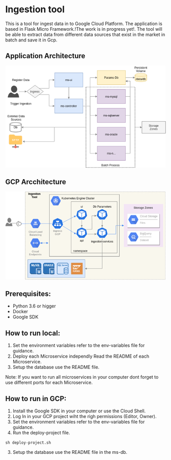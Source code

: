 # Ingestion tool

This is a tool for ingest data in to Google Cloud Platform. The application is based in Flask Micro Framework.!The work is in progress yet!.
The tool will be able to extract data from different data sources that exist in the market in batch and save it in Gcp.

## Application Architecture

![alt text](https://github.com/jonathinsm/ingestion-tool/blob/master/img/ingestion-tool-App-Arch.png?raw=true)

## GCP Arcchitecture

![alt text](https://github.com/jonathinsm/ingestion-tool/blob/master/img/ingestion-tool-Gcp-Arch.png?raw=true)

## Prerequisites:
* Python 3.6 or higger
* Docker
* Google SDK

## How to run local:
1. Set the environment variables refer to the env-variables file for guidance.
2. Deploy each Microservice independly Read the README of each Microservice.
3. Setup the database use the README file.

Note: If you want to run all microservices in your computer dont forget to use different ports for each Microservice.

## How to run in GCP:
1. Install the Google SDK in your computer or use the Cloud Shell.
2. Log In in your GCP project wiht the righ permissions (Editor, Owner).
1. Set the environment variables refer to the env-variables file for guidance.
2. Run the deploy-project file.
```
sh deploy-project.sh
```
3. Setup the database use the README file in the ms-db.
